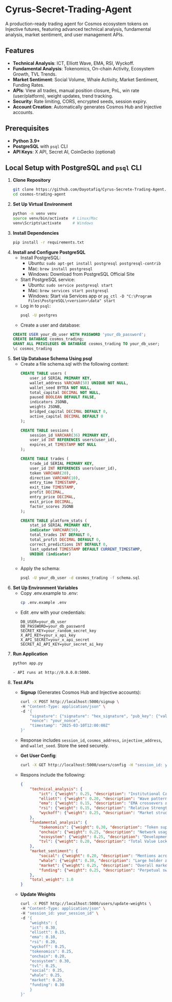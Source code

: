 # Cyrus-Secret-Trading-Agent

A production-ready trading agent for Cosmos ecosystem tokens on Injective futures, featuring advanced technical analysis, fundamental analysis, market sentiment, and user management APIs.

## Features
- **Technical Analysis**: ICT, Elliott Wave, EMA, RSI, Wyckoff.
- **Fundamental Analysis**: Tokenomics, On-chain Activity, Ecosystem Growth, TVL Trends.
- **Market Sentiment**: Social Volume, Whale Activity, Market Sentiment, Funding Rates.
- **APIs**: View all trades, manual position closure, PnL, win rate (user/platform), weight updates, trend tracking.
- **Security**: Rate limiting, CORS, encrypted seeds, session expiry.
- **Account Creation**: Automatically generates Cosmos Hub and Injective accounts.

## Prerequisites
- **Python 3.9+**
- **PostgreSQL** with `psql` CLI
- **API Keys**: X API, Secret AI, CoinGecko (optional)

## Local Setup with PostgreSQL and `psql` CLI
1. **Clone Repository**
   ```bash
   git clone https://github.com/Dayotafiq/Cyrus-Secrete-Trading-Agent.git
   cd cosmos-trading-agent

2. **Set Up Virtual Environment**
    ```bash
    python -m venv venv
    source venv/bin/activate  # Linux/Mac
    venv\Scripts\activate     # Windows

3. **Install Dependencies**
    ```bash
    pip install -r requirements.txt

4. **Install and Configure PostgreSQL**
    - Install PostgreSQL:
        - Ubuntu: `sudo apt-get install postgresql postgresql-contrib`
        - Mac: `brew install postgresql`
        - Windows: Download from PostgreSQL Official Site
    - Start PostgreSQL service:
        - Ubuntu: `sudo service postgresql start`
        - Mac: `brew services start postgresql`
        - Windows: Start via Services app or `pg_ctl -D "C:\Program Files\PostgreSQL\<version>\data" start`
    - Log in to `psql`:
        ```bash
        psql -U postgres

    - Create a user and database:
    ```sql
    CREATE USER your_db_user WITH PASSWORD 'your_db_password';
    CREATE DATABASE cosmos_trading;
    GRANT ALL PRIVILEGES ON DATABASE cosmos_trading TO your_db_user;
    \c cosmos_trading

5. **Set Up Database Schema Using psql**
    - Create a file schema.sql with the following content:
        ```sql
        CREATE TABLE users (
            user_id SERIAL PRIMARY KEY,
            wallet_address VARCHAR(50) UNIQUE NOT NULL,
            wallet_seed BYTEA NOT NULL,
            total_capital DECIMAL NOT NULL,
            paused BOOLEAN DEFAULT FALSE,
            indicators JSONB,
            weights JSONB,
            bridged_capital DECIMAL DEFAULT 0,
            active_capital DECIMAL DEFAULT 0
        );

        CREATE TABLE sessions (
            session_id VARCHAR(36) PRIMARY KEY,
            user_id INT REFERENCES users(user_id),
            expires_at TIMESTAMP NOT NULL
        );

        CREATE TABLE trades (
            trade_id SERIAL PRIMARY KEY,
            user_id INT REFERENCES users(user_id),
            token VARCHAR(20),
            direction VARCHAR(10),
            entry_time TIMESTAMP,
            exit_time TIMESTAMP,
            profit DECIMAL,
            entry_price DECIMAL,
            exit_price DECIMAL,
            factor_scores JSONB
        );

        CREATE TABLE platform_stats (
            stat_id SERIAL PRIMARY KEY,
            indicator VARCHAR(50),
            total_trades INT DEFAULT 0,
            total_profit DECIMAL DEFAULT 0,
            correct_predictions INT DEFAULT 0,
            last_updated TIMESTAMP DEFAULT CURRENT_TIMESTAMP,
            UNIQUE (indicator)
        );
    
    - Apply the schema:
        ```bash
        psql -U your_db_user -d cosmos_trading -f schema.sql

6. **Set Up Environment Variables**
    - Copy .env.example to .env:
        ```bash
        cp .env.example .env

    - Edit .env with your credentials:
        ```text
        DB_USER=your_db_user
        DB_PASSWORD=your_db_password
        SECRET_KEY=your_random_secret_key
        X_API_KEY=your_x_api_key
        X_API_SECRET=your_x_api_secret
        SECRET_AI_API_KEY=your_secret_ai_key

7. **Run Application**
    ```bash
    python app.py

    - API runs at http://0.0.0.0:5000.

8. **Test APIs**
    - **Signup** (Generates Cosmos Hub and Injective accounts):
        ```bash
        curl -X POST http://localhost:5000/signup \
        -H "Content-Type: application/json" \
        -d '{
            "signature": {"signature": "hex_signature", "pub_key": {"value": "hex_pubkey"}},
            "nonce": "your_nonce",
            "timestamp": "2025-03-10T12:00:00Z"
        }'

    - Response includes `session_id`, `cosmos_address`, `injective_address`, and `wallet_seed`. Store the seed securely.

    - **Get User Config**:
        ```bash
        curl -X GET http://localhost:5000/users/config -H "session_id: your_session_id"
    
    - Respons include the following:
        ```json
        {
            "technical_analysis": {
                "ict": {"weight": 0.25, "description": "Institutional Candle Theory framework"},
                "elliott": {"weight": 0.20, "description": "Wave pattern analysis"},
                "ema": {"weight": 0.15, "description": "EMA crossovers and trends"},
                "rsi": {"weight": 0.15, "description": "Relative Strength Index"},
                "wyckoff": {"weight": 0.25, "description": "Market structure analysis"}
            },
            "fundamental_analysis": {
                "tokenomics": {"weight": 0.30, "description": "Token supply and distribution metrics"},
                "onchain": {"weight": 0.25, "description": "Network usage and transaction volume"},
                "ecosystem": {"weight": 0.25, "description": "Development activity and adoption"},
                "tvl": {"weight": 0.20, "description": "Total Value Locked growth patterns"}
            },
            "market_sentiment": {
                "social": {"weight": 0.20, "description": "Mentions across social platforms"},
                "whale": {"weight": 0.30, "description": "Large holder activity"},
                "market": {"weight": 0.25, "description": "Overall market mood and direction"},
                "funding": {"weight": 0.25, "description": "Perpetual swap funding rates"}
            },
            "total_weight": 1.0
        }

    - **Update Weights**
        ```bash
        curl -X POST http://localhost:5000/users/update-weights \
        -H "Content-Type: application/json" \
        -H "session_id: your_session_id" \
        -d '{
            "weights": {
            "ict": 0.30,
            "elliott": 0.15,
            "ema": 0.10,
            "rsi": 0.20,
            "wyckoff": 0.25,
            "tokenomics": 0.25,
            "onchain": 0.20,
            "ecosystem": 0.30,
            "tvl": 0.25,
            "social": 0.25,
            "whale": 0.25,
            "market": 0.20,
            "funding": 0.30
            }
        }'